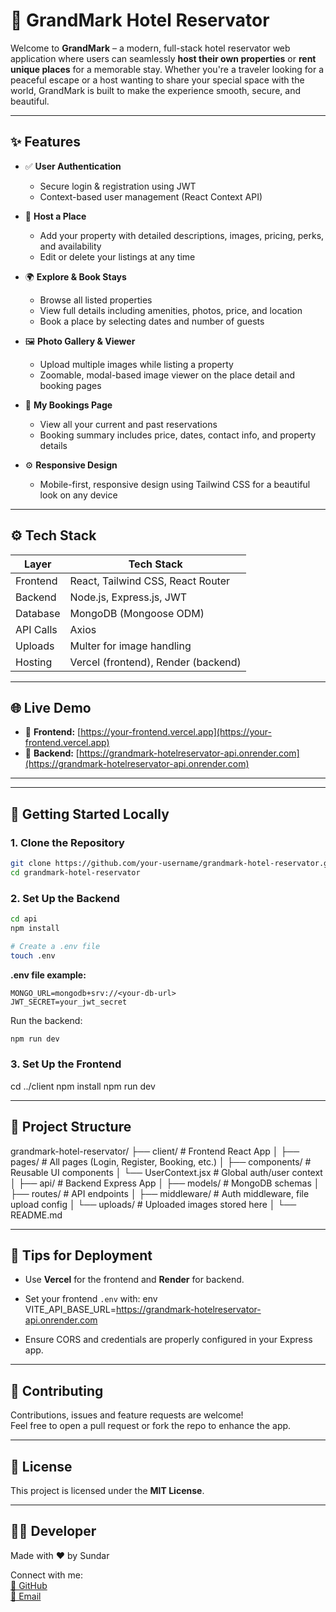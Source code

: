 # 🏨 GrandMark Hotel Reservator

Welcome to **GrandMark** – a modern, full-stack hotel reservator web application where users can seamlessly **host their own properties** or **rent unique places** for a memorable stay. 
Whether you're a traveler looking for a peaceful escape or a host wanting to share your special space with the world, GrandMark is built to make the experience smooth, secure, and beautiful.

---

## ✨ Features

- ✅ **User Authentication**
  - Secure login & registration using JWT
  - Context-based user management (React Context API)
  
- 🏡 **Host a Place**
  - Add your property with detailed descriptions, images, pricing, perks, and availability
  - Edit or delete your listings at any time
  
- 🌍 **Explore & Book Stays**
  - Browse all listed properties
  - View full details including amenities, photos, price, and location
  - Book a place by selecting dates and number of guests
  
- 🖼️ **Photo Gallery & Viewer**
  - Upload multiple images while listing a property
  - Zoomable, modal-based image viewer on the place detail and booking pages
  
- 📅 **My Bookings Page**
  - View all your current and past reservations
  - Booking summary includes price, dates, contact info, and property details

- ⚙️ **Responsive Design**
  - Mobile-first, responsive design using Tailwind CSS for a beautiful look on any device

---

## ⚙️ Tech Stack

| Layer      | Tech Stack                          |
|------------|--------------------------------------|
| Frontend   | React, Tailwind CSS, React Router    |
| Backend    | Node.js, Express.js, JWT             |
| Database   | MongoDB (Mongoose ODM)               |
| API Calls  | Axios                                |
| Uploads    | Multer for image handling            |
| Hosting    | Vercel (frontend), Render (backend)  |

---

## 🌐 Live Demo

- 🔗 **Frontend:** [https://your-frontend.vercel.app](https://your-frontend.vercel.app)
- 🔗 **Backend:** [https://grandmark-hotelreservator-api.onrender.com](https://grandmark-hotelreservator-api.onrender.com)

---


---

## 🚀 Getting Started Locally

### 1. Clone the Repository

```bash
git clone https://github.com/your-username/grandmark-hotel-reservator.git
cd grandmark-hotel-reservator
```

### 2. Set Up the Backend

```bash
cd api
npm install

# Create a .env file
touch .env
```

**.env file example:**
```env
MONGO_URL=mongodb+srv://<your-db-url>
JWT_SECRET=your_jwt_secret
```

Run the backend:
```bash
npm run dev
```

### 3. Set Up the Frontend


cd ../client
npm install
npm run dev

---

## 📁 Project Structure


grandmark-hotel-reservator/
├── client/              # Frontend React App
│   ├── pages/           # All pages (Login, Register, Booking, etc.)
│   ├── components/      # Reusable UI components
│   └── UserContext.jsx  # Global auth/user context
│
├── api/                 # Backend Express App
│   ├── models/          # MongoDB schemas
│   ├── routes/          # API endpoints
│   ├── middleware/      # Auth middleware, file upload config
│   └── uploads/         # Uploaded images stored here
│
└── README.md


---

## 🧠 Tips for Deployment

- Use **Vercel** for the frontend and **Render** for backend.
- Set your frontend `.env` with:
env
VITE_API_BASE_URL=https://grandmark-hotelreservator-api.onrender.com
  
- Ensure CORS and credentials are properly configured in your Express app.

---

## 🤝 Contributing

Contributions, issues and feature requests are welcome!  
Feel free to open a pull request or fork the repo to enhance the app.

---

## 📃 License

This project is licensed under the **MIT License**.  

---

## 👨‍💻 Developer

Made with ❤️ by Sundar

Connect with me:  
[🔗 GitHub](https://github.com/Sundar2k4)  
[📧 Email](mailto:csundar993@gmail.com)
